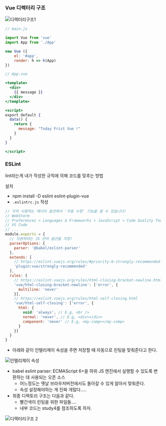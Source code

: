 ### Vue 디렉터리 구조

![디렉터리구조1](https://user-images.githubusercontent.com/37873745/105353209-50e16100-5c32-11eb-82af-5fa7c6380e80.png)

```jsx
// main.js

import Vue from 'vue'
import App from './App'

new Vue ({
    el: '#app',
    render: h => h(App)
})
```

```jsx
// App.vue

<template>
  <div>
    {{ message }}
  </div>
</template>

<script>
export default {
  data() {
    return {
      message: "Today Frist Vue !"
    }
  }
}

</script>
```

### ESLint

lint라는게 내가 작성한 규칙에 의해 코드를 맞추는 방법

설치

- npm install -D eslint eslint-plugin-vue
- `.eslintrc.js` 작성

```jsx
// 각자 사용하는 에디터 옵션에서 '자동 수정' 기능을 끌 수 있습니다!
// WebStorm
// Preferences > Languages & Frameworks > JavaScript > Code Quality Tools > ESLint >> Run eslint --fix on save
// VS Code
// ...
module.exports = {
  // 지원하려는 JS 언어 옵션을 지정!
  parserOptions: {
    parser: '@babel/eslint-parser'
  },
  extends: [
    // https://eslint.vuejs.org/rules/#priority-b-strongly-recommended-improving-readability-for-vue-js-3-x
    'plugin:vue/strongly-recommended'
  ],
  rules: {
    // https://eslint.vuejs.org/rules/html-closing-bracket-newline.html
    'vue/html-closing-bracket-newline': ['error', {
      multiline: 'never'
    }],
    // https://eslint.vuejs.org/rules/html-self-closing.html
    'vue/html-self-closing': ['error', {
      html: {
        void: 'always', // E.g, <br />
        normal: 'never', // E.g, <div></div>
        component: 'never' // E.g, <my-comp></my-comp>
      }
    }]
  }
}
```

- 아래와 같이 인텔리제이 속성을 주면 저장할 때 자동으로 린팅을 맞춰준다고 한다.

![인텔리제이 속성](https://user-images.githubusercontent.com/37873745/105353215-52128e00-5c32-11eb-94bd-130e191a1730.png)

- babel eslint parser: ECMAScript 6+을 하위 JS 엔진에서 실행할 수 있도록 변환하는 데 사용되는 오픈 소스
    - 어느정도는 옛날 브라우저버전에서도 돌아갈 수 있게 알아서 맞춰준다.
    - 속성 설정해야하는 게 진짜 개많다.....
- 최종 디렉토리 구조는 다음과 같다.
    - 빨간색이 린팅을 위한 파일들....
    - 내부 코드는 study4를 참조하도록 하자.

![디렉터리구조 2](https://user-images.githubusercontent.com/37873745/105353212-50e16100-5c32-11eb-8a31-68213382c6ff.png)
